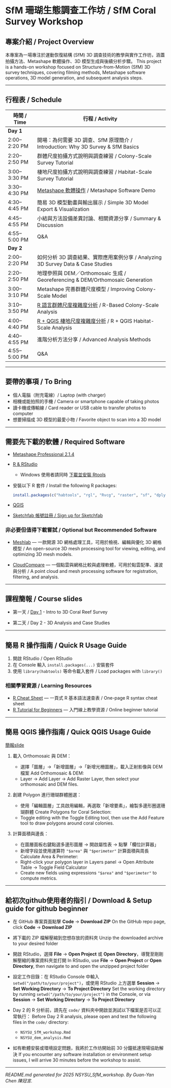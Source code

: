 # SfM 珊瑚生態調查工作坊 / SfM Coral Survey Workshop

## 專案介紹 / Project Overview

本專案為一場專注於運動恢復結構 (SfM) 3D 調查技術的教學與實作工作坊，涵蓋拍攝方法、Metashape 軟體操作、3D 模型生成與後續分析步驟。
This project is a hands-on workshop focused on Structure-from-Motion (SfM) 3D survey techniques, covering filming methods, Metashape software operations, 3D model generation, and subsequent analysis steps.

---

## 行程表 / Schedule

| 時間 / Time    | 行程 / Activity                                                                                          |
| ------------ | ------------------------------------------------------------------------------------------------------ |
| **Day 1**    |                                                                                                        |
| 2:00–2:20 PM | 開場：為何需要 3D 調查、SfM 原理簡介 / Introduction: Why 3D Survey & SfM Basics                 |
| 2:20–2:50 PM | 群體尺度拍攝方式說明與調查練習 / Colony-Scale Survey Tutorial                       |
| 3:00–3:30 PM | 棲地尺度拍攝方式說明與調查練習 / Habitat-Scale Survey Tutorial                         |
| 3:30–4:30 PM | [Metashape 軟體操作](docs/NSYSU-MetashapeSOP-2505.pdf) / Metashape Software Demo                            |
| 4:30–4:45 PM | 簡易 3D 模型動畫與輸出展示 / Simple 3D Model Export & Visualization                     |
| 4:45–4:55 PM | 小結與方法設備差異討論、相關資源分享 / Summary & Discussion                                                              |
| 4:55–5:00 PM | Q\&A                                                                                                   |
| **Day 2**    |                                                                                                        |
| 2:00–2:20 PM | 如何分析 3D 調查結果、實際應用案例分享 / Analyzing 3D Survey Data & Case Studies       |
| 2:20–2:50 PM | 地理參照與 DEM／Orthomosaic 生成 / Georeferencing & DEM/Orthomosaic Generation |
| 3:00–3:10 PM | Metashape 完善群體尺度模型 / Improving Colony-Scale Model                   |
| 3:10–3:50 PM | [R 語言群體尺度複雜度分析](code/NSYSU_SfM_workshop.md) / R-Based Colony-Scale Analysis                     |
| 4:00–4:40 PM | [R + QGIS 棲地尺度複雜度分析](code/NSYSU_dem_analysis.md) / R + QGIS Habitat-Scale Analysis                 |
| 4:40–4:55 PM | 進階分析方法分享 / Advanced Analysis Methods                                                                   |
| 4:55–5:00 PM | Q\&A                                                                                                   |

---

## 要帶的事項 / To Bring

* 個人電腦（附充電線）/ Laptop (with charger)
* 相機或能拍照的手機 / Camera or smartphone capable of taking photos
* 讀卡機或傳輸線 / Card reader or USB cable to transfer photos to computer
* 想要掃描成 3D 模型的最愛小物 / Favorite object to scan into a 3D model

---

## 需要先下載的軟體 / Required Software

* [Metashape Professional 2.1.4](https://www.agisoft.com/downloads/installer/)
* [R & RStudio](https://posit.co/download/rstudio-desktop/)

  * Windows 使用者請同時 [下載並安裝 Rtools](https://cran.r-project.org/bin/windows/Rtools/)
* 安裝以下 R 套件 / Install the following R packages:

  ```r
  install.packages(c("habtools", "rgl", "Rvcg", "raster", "sf", "dplyr", "ggplot2"))
  ```
* [QGIS](https://qgis.org/en/site/forusers/download.html)
* [Sketchfab 帳號註冊 / Sign up for Sketchfab](https://sketchfab.com/signup)

### 非必要但值得下載嘗試 / Optional but Recommended Software

* [Meshlab](https://www.meshlab.net/) — 一款開源 3D 網格處理工具，可用於檢視、編輯與優化 3D 網格模型 / An open-source 3D mesh processing tool for viewing, editing, and optimizing 3D mesh models.

* [CloudCompare](https://www.danielgm.net/cc/) — 一個點雲與網格比較與處理軟體，可用於點雲配準、濾波與分析 / A point cloud and mesh processing software for registration, filtering, and analysis.

---

## 課程簡報 / Course slides

* 第一天 / [Day 1](docs/DAY1-3Dreef_survey_intro.pdf) - Intro to 3D Coral Reef Survey

* 第二天 / Day 2 - 3D Analysis and Case Studies

---

## 簡易 R 操作指南 / Quick R Usage Guide

1. 開啟 RStudio / Open RStudio
2. 在 Console 輸入 `install.packages(...)` 安裝套件
3. 使用 `library(habtools)` 等命令載入套件 / Load packages with `library()`

### 相關學習資源 / Learning Resources

* [R Cheat Sheet](https://iqss.github.io/dss-workshops/R/Rintro/base-r-cheat-sheet.pdf) — 一頁式 R 基本語法速查表 / One-page R syntax cheat sheet
* [R Tutorial for Beginners](https://www.w3schools.com/r/default.asp) — 入門線上教學資源 / Online beginner tutorial

---

## 簡易 QGIS 操作指南 / Quick QGIS Usage Guide

[簡報slide](docs/NSYSU-QGIS-guide.pdf)

1. 載入 Orthomosaic 與 DEM：

   * 選擇「圖層」→「新增圖層」→「新增光柵圖層」，載入正射影像與 DEM 檔案
     Add Orthomosaic & DEM:
   * Layer → Add Layer → Add Raster Layer, then select your orthomosaic and DEM files.

2. 創建 Polygon 進行珊瑚群體圈選：

   * 使用「編輯圖層」工具啟用編輯，再選取「新增要素」，繪製多邊形圈選珊瑚群體
     Create Polygons for Coral Selection:
   * Toggle editing with the Toggle Editing tool, then use the Add Feature tool to draw polygons around coral colonies.

3. 計算面積與邊長：

   * 在圖層面板右鍵點選多邊形圖層 → 開啟屬性表 → 點擊「欄位計算器」
   * 新增字段並使用運算符 `"$area"` 與 `"$perimeter"` 計算面積與周長
     Calculate Area & Perimeter:
   * Right-click your polygon layer in Layers panel → Open Attribute Table → Toggle Field Calculator
   * Create new fields using expressions `"$area"` and `"$perimeter"` to compute metrics.

---

## 給初次github使用者的指引 / Download & Setup guide for github beginner

* 在 GitHub 專案頁面點擊 **Code** → **Download ZIP**
  On the GitHub repo page, click **Code** → **Download ZIP**

* 將下載的 ZIP 檔解壓縮到您想存放的資料夾
  Unzip the downloaded archive to your desired folder

* 開啟 RStudio，選擇 **File** → **Open Project** 或 **Open Directory**，導覽至剛剛解壓縮的專案資料夾並打開
  In RStudio, use **File** → **Open Project** or **Open Directory**, then navigate to and open the unzipped project folder

* 設定工作目錄：在 RStudio Console 中輸入 `setwd("/path/to/your/project")`，或使用 RStudio 上方選單 **Session** → **Set Working Directory** → **To Project Directory**
  Set the working directory by running `setwd("/path/to/your/project")` in the Console, or via **Session** → **Set Working Directory** → **To Project Directory**

* Day 2 的 R 分析前，請先在 `code/` 資料夾中開啟並測試以下檔案是否可以正常執行：
  Before Day 2 R analysis, please open and test the following files in the `code/` directory:

  * `NSYSU_SfM_workshop.Rmd`
  * `NSYSU_dem_analysis.Rmd`

* 如有軟體安裝或環境設定問題，我將於工作坊開始前 30 分鐘抵達現場協助解決
  If you encounter any software installation or environment setup issues, I will arrive 30 minutes before the workshop to assist.



---


*README.md generated for 2025 NSYSU\_SfM\_workshop. By Guan-Yan Chen 陳冠言.*
